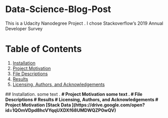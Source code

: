 # Data-Science-Blog-Post
This is a Udacity Nanodegree Project . I chose Stackoverflow’s 2019 Annual Developer Survey
# Table of Contents

1. [Installation](#inst)
2. [Project Motivation](#proj-mot)
3. [File Descriptions](#file)
4. [Results](#rs)
5. [Licensing, Authors, and Acknowledgements](#lics)   
<a name="inst"/>
## Installation.
some text .
<b name="proj-mot"/>
# Project Motivation
some text .
<c name="file"/>
# File Descriptions
<d name="proj-mot"/>
# Results
<e name="proj-mot"/>
# Licensing, Authors, and Acknowledgements
<f name="proj-mot"/>
# Project Motivation
 [Stack Data ](https://drive.google.com/open?id=1QOmVDpd8hcVYqqUXDXf68UMDWQZP0wQV)
